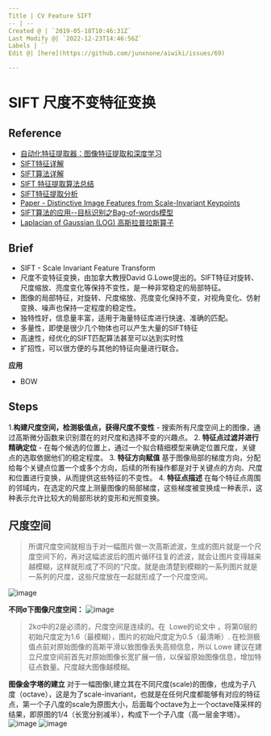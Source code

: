 ```yaml
---
Title | CV Feature SIFT
-- | --
Created @ | `2019-05-18T10:46:31Z`
Last Modify @| `2022-12-23T14:46:56Z`
Labels | ``
Edit @| [here](https://github.com/junxnone/aiwiki/issues/69)

---
```

# SIFT 尺度不变特征变换

## Reference

- [自动化特征提取器：图像特征提取和深度学习](http://fe4ml.apachecn.org/#/docs/8.%E8%87%AA%E5%8A%A8%E5%8C%96%E7%89%B9%E5%BE%81%E6%8F%90%E5%8F%96%E5%99%A8%EF%BC%9A%E5%9B%BE%E5%83%8F%E7%89%B9%E5%BE%81%E6%8F%90%E5%8F%96%E5%92%8C%E6%B7%B1%E5%BA%A6%E5%AD%A6%E4%B9%A0)
- [SIFT特征详解](https://www.cnblogs.com/wangguchangqing/p/4853263.html)
- [SIFT算法详解](https://blog.csdn.net/zddblog/article/details/7521424)
- [SIFT 特征提取算法总结](https://www.cnblogs.com/liuchaogege/p/5155739.html)
- [SIFT特征提取分析](https://blog.csdn.net/abcjennifer/article/details/7639681)
- [Paper - Distinctive Image Features from Scale-Invariant Keypoints ](https://www.cs.ubc.ca/~lowe/papers/ijcv04.pdf)
- [SIFT算法的应用--目标识别之Bag-of-words模型](https://www.cnblogs.com/v-July-v/archive/2011/06/20/2091170.html)
- [Laplacian of Gaussian (LOG) 高斯拉普拉斯算子](https://blog.csdn.net/qq_25638133/article/details/83276318)


## Brief

- SIFT - Scale Invariant Feature Transform
- 尺度不变特征变换，由加拿大教授David G.Lowe提出的。SIFT特征对旋转、尺度缩放、亮度变化等保持不变性，是一种非常稳定的局部特征。
- 图像的局部特征，对旋转、尺度缩放、亮度变化保持不变，对视角变化、仿射变换、噪声也保持一定程度的稳定性。
- 独特性好，信息量丰富，适用于海量特征库进行快速、准确的匹配。
- 多量性，即使是很少几个物体也可以产生大量的SIFT特征
- 高速性，经优化的SIFT匹配算法甚至可以达到实时性
- 扩招性，可以很方便的与其他的特征向量进行联合。

**应用**
- BOW


## Steps

1.**构建尺度空间，检测极值点，获得尺度不变性** - 搜索所有尺度空间上的图像，通过高斯微分函数来识别潜在的对尺度和选择不变的兴趣点。
2. **特征点过滤并进行精确定位** - 在每个候选的位置上，通过一个拟合精细模型来确定位置尺度，关键点的选取依据他们的稳定程度。
3. **特征方向赋值** 基于图像局部的梯度方向，分配给每个关键点位置一个或多个方向，后续的所有操作都是对于关键点的方向、尺度和位置进行变换，从而提供这些特征的不变性。
4. **特征点描述** 在每个特征点周围的邻域内，在选定的尺度上测量图像的局部梯度，这些梯度被变换成一种表示，这种表示允许比较大的局部形状的变形和光照变换。

## 尺度空间

> 所谓尺度空间就相当于对一幅图片做一次高斯滤波，生成的图片就是一个尺度空间下的，再对这幅滤波后的图片循环往复的滤波，就会让图片变得越来越模糊，这样就形成了不同的“尺度。就是由清楚到模糊的一系列图片就是一系列的尺度，这些尺度放在一起就形成了一个尺度空间。

![image](https://user-images.githubusercontent.com/2216970/57970841-18977300-79b9-11e9-89b8-0a6d753ff1e6.png)

**不同σ下图像尺度空间：**
![image](https://user-images.githubusercontent.com/2216970/57971907-c8271200-79c6-11e9-85a1-a62c1ba81af8.png)
> 2kσ中的2是必须的，尺度空间是连续的。在  Lowe的论文中 ，将第0层的初始尺度定为1.6（最模糊），图片的初始尺度定为0.5（最清晰）. 在检测极值点前对原始图像的高斯平滑以致图像丢失高频信息，所以 Lowe 建议在建立尺度空间前首先对原始图像长宽扩展一倍，以保留原始图像信息，增加特征点数量。尺度越大图像越模糊。


**图像金字塔的建立**
对于一幅图像I,建立其在不同尺度(scale)的图像，也成为子八度（octave），这是为了scale-invariant，也就是在任何尺度都能够有对应的特征点，第一个子八度的scale为原图大小，后面每个octave为上一个octave降采样的结果，即原图的1/4（长宽分别减半），构成下一个子八度（高一层金字塔）。
![image](https://user-images.githubusercontent.com/2216970/57971175-218a4380-79bd-11e9-8f19-cb5a233cb206.png)
![image](https://user-images.githubusercontent.com/2216970/57980058-92cb0480-7a58-11e9-9e36-84b1cfb6b4f5.png)

